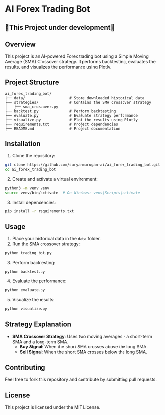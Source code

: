# AI Forex Trading Bot

## 🚧This Project under development🚧

## Overview
This project is an AI-powered Forex trading bot using a Simple Moving Average (SMA) Crossover strategy. It performs backtesting, evaluates the results, and visualizes the performance using Plotly.

## Project Structure
```
ai_forex_trading_bot/
├── data/                    # Store downloaded historical data
├── strategies/              # Contains the SMA crossover strategy
│   ├── sma_crossover.py
├── backtest.py              # Perform backtesting
├── evaluate.py              # Evaluate strategy performance
├── visualize.py             # Plot the results using Plotly
├── requirements.txt         # Project dependencies
├── README.md                # Project documentation
```

## Installation
1. Clone the repository:
```bash
git clone https://github.com/surya-murugan-ai/ai_forex_trading_bot.git
cd ai_forex_trading_bot
```
2. Create and activate a virtual environment:
```bash
python3 -m venv venv
source venv/bin/activate  # On Windows: venv\Scripts\activate
```
3. Install dependencies:
```bash
pip install -r requirements.txt
```

## Usage
1. Place your historical data in the `data` folder.
2. Run the SMA crossover strategy:
```bash
python trading_bot.py
```
3. Perform backtesting:
```bash
python backtest.py
```
4. Evaluate the performance:
```bash
python evaluate.py
```
5. Visualize the results:
```bash
python visualize.py
```

## Strategy Explanation
- **SMA Crossover Strategy**: Uses two moving averages - a short-term SMA and a long-term SMA.
  - **Buy Signal**: When the short SMA crosses above the long SMA.
  - **Sell Signal**: When the short SMA crosses below the long SMA.

## Contributing
Feel free to fork this repository and contribute by submitting pull requests.

## License
This project is licensed under the MIT License.
